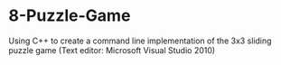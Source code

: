 # 8-Puzzle-Game
 Using C++ to create a command line implementation of the 3x3 sliding puzzle game (Text editor: Microsoft Visual Studio 2010)
